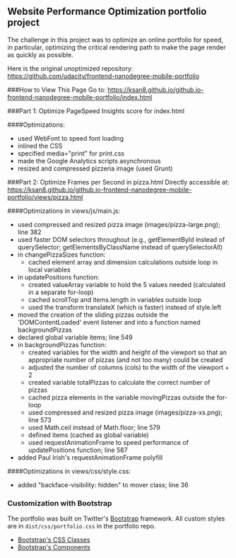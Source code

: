 ## Website Performance Optimization portfolio project

The challenge in this project was to optimize an online portfolio for speed, in particular, optimizing the critical rendering path to make the page render as quickly as possible.

Here is the original unoptimized repository: https://github.com/udacity/frontend-nanodegree-mobile-portfolio

###How to View This Page
Go to: https://ksan8.github.io/github.io-frontend-nanodegree-mobile-portfolio/index.html

###Part 1: Optimize PageSpeed Insights score for index.html

####Optimizations:

* used WebFont to speed font loading
* inlined the CSS
* specified media="print" for print.css
* made the Google Analytics scripts asynchronous
* resized and compressed pizzeria image (used Grunt)

###Part 2: Optimize Frames per Second in pizza.html
Directly accessible at: https://ksan8.github.io/github.io-frontend-nanodegree-mobile-portfolio/views/pizza.html

####Optimizations in views/js/main.js:

* used compressed and resized pizza image (images/pizza-large.png); line 382
* used faster DOM selectors throughout (e.g., getElementById instead of querySelector; getElementsByClassName instead of querySelectorAll)
* in changePizzaSizes function:
  * cached element array and dimension calculations outside loop in local variables
* in updatePositions function:
  * created valueArray variable to hold the 5  values needed (calculated in a separate for-loop)
  * cached scrollTop and items.length in variables outside loop
  * used the transform translateX (which is faster) instead of style.left
* moved the creation of the sliding pizzas outside the 'DOMContentLoaded' event listener and into a function named backgroundPizzas
* declared global variable items; line 549
* in backgroundPizzas function:
  * created variables for the width and height of the viewport so that an appropriate number of pizzas (and not too many) could be created
  * adjusted the number of columns (cols) to the width of the viewport + 2
  * created variable totalPizzas to calculate the correct number of pizzas
  * cached pizza elements in the variable movingPizzas outside the for-loop
  * used compressed and resized pizza image (images/pizza-xs.png); line 573
  * used Math.ceil instead of Math.floor; line 579
  * defined items (cached as global variable)
  * used requestAnimationFrame to speed performance of updatePositions function; line 587
* added Paul Irish's requestAnimationFrame polyfill

####Optimizations in views/css/style.css:

* added "backface-visibility: hidden" to mover class; line 36

### Customization with Bootstrap
The portfolio was built on Twitter's <a href="http://getbootstrap.com/">Bootstrap</a> framework. All custom styles are in `dist/css/portfolio.css` in the portfolio repo.

* <a href="http://getbootstrap.com/css/">Bootstrap's CSS Classes</a>
* <a href="http://getbootstrap.com/components/">Bootstrap's Components</a>
